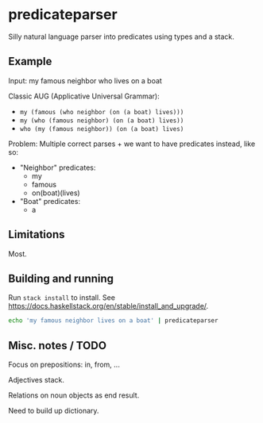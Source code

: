 # predicateparser

Silly natural language parser into predicates using types and a stack.


## Example

Input: my famous neighbor who lives on a boat

Classic AUG (Applicative Universal Grammar):
  - `my (famous (who neighbor (on (a boat) lives)))`
  - `my (who (famous neighbor) (on (a boat) lives))`
  - `who (my (famous neighbor)) (on (a boat) lives)`

Problem: Multiple correct parses + we want to have predicates instead,
like so:

- "Neighbor" predicates:
  - my
  - famous
  - on(boat)(lives)
- "Boat" predicates:
  - a


## Limitations

Most.


## Building and running

Run `stack install` to install.  See
<https://docs.haskellstack.org/en/stable/install_and_upgrade/>.

```sh
echo 'my famous neighbor lives on a boat' | predicateparser
```

## Misc. notes / TODO

Focus on prepositions: in, from, ...

Adjectives stack.

Relations on noun objects as end result.

Need to build up dictionary.
